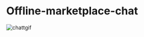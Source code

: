 # Offline-marketplace-chat

![chattgif](https://user-images.githubusercontent.com/28053610/69754973-64ee1780-1181-11ea-9450-73876f49041d.gif)
